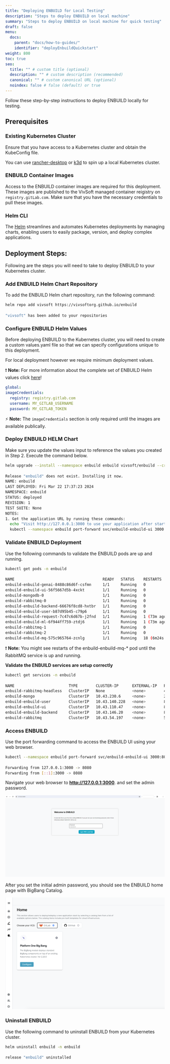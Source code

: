 ```yaml
---
title: "Deploying ENBUILD for Local Testing"
description: "Steps to deploy ENBUILD on local machine"
summary: "Steps to deploy ENBUILD on local machine for quick testing"
draft: false
menu:
  docs:
    parent: "docs/how-to-guides/"
    identifier: "deployEnbuildQuickstart"
weight: 800
toc: true
seo:
  title: "" # custom title (optional)
  description: "" # custom description (recommended)
  canonical: "" # custom canonical URL (optional)
  noindex: false # false (default) or true
---
```


Follow these step-by-step instructions to deploy ENBUILD locally for testing.

## Prerequisites

### Existing Kubernetes Cluster

Ensure that you have access to a Kubernetes cluster and obtain the KubeConfig file.

You can use [rancher-desktop](https://docs.rancherdesktop.io/getting-started/installation/) or [k3d](https://k3d.io/v5.6.0/) to spin up a local Kubernetes cluster.

### ENBUILD Container Images

Access to the ENBUILD container images are required for this deployment.
These images are published to the VivSoft managed container reigistry on `registry.gitLab.com`.
Make sure that you have the necessary credentials to pull these images.

### Helm CLI

The [Helm](https://helm.sh/) streamlines and automates Kubernetes deployments by managing charts, enabling users to easily package, version, and deploy complex applications.

## Deployment Steps:

Following are the steps you will need to take to deploy ENBUILD to your Kubernetes cluster.

### Add ENBUILD Helm Chart Repository

To add the ENBUILD Helm chart repository, run the following command:

```bash
helm repo add vivsoft https://vivsoftorg.github.io/enbuild

"vivsoft" has been added to your repositories
```

### Configure ENBUILD Helm Values

Before deploying ENBUILD to the Kubernetes cluster, you will need to create a custom values.yaml file so that we can specify configurations unique to this deployment.

For local deployment however we require minimum deployment values.

:exclamation: **Note:** For more information about the complete set of ENBUILD Helm values click [here](/docs/getting-started/helm-values/)!

```yaml
global:
imageCredentials:
  registry: registry.gitlab.com
  username: MY_GITLAB_USERNAME
  password: MY_GITLAB_TOKEN
```

:zap: **Note:** The `imageCredentials` section is only required until the images are available publically.

### Deploy ENBUILD HELM Chart

Make sure you update the values input to reference the values you created in Step 2.
Execute the command below.

```bash
helm upgrade --install --namespace enbuild enbuild vivsoft/enbuild --create-namespace -f target/quick_install.yaml

Release "enbuild" does not exist. Installing it now.
NAME: enbuild
LAST DEPLOYED: Fri Mar 22 17:37:23 2024
NAMESPACE: enbuild
STATUS: deployed
REVISION: 1
TEST SUITE: None
NOTES:
1. Get the application URL by running these commands:
  echo "Visit http://127.0.0.1:3000 to use your application after starting the port forward"
  kubectl --namespace enbuild port-forward svc/enbuild-enbuild-ui 3000:80
```

### Validate ENBUILD Deployment

Use the following commands to validate the ENBUILD pods are up and running.

```bash
kubectl get pods -n enbuild

NAME                                       READY   STATUS    RESTARTS         AGE
enbuild-enbuild-genai-8488c86d6f-csfmn     1/1     Running   0                76m
enbuild-enbuild-ui-56f5667d5b-4xckt        1/1     Running   0                76m
enbuild-mongodb-0                          1/1     Running   0                76m
enbuild-rabbitmq-0                         1/1     Running   0                76m
enbuild-enbuild-backend-66676f8cd8-hxtbr   1/1     Running   0                76m
enbuild-enbuild-user-b87d95b45-c79p6       1/1     Running   0                76m
enbuild-enbuild-request-7c47c6d67b-j2fnd   1/1     Running   1 (73m ago)      76m
enbuild-enbuild-ml-6f944ff759-ztdj6        1/1     Running   1 (73m ago)      76m
enbuild-rabbitmq-1                         1/1     Running   0                73m
enbuild-rabbitmq-2                         1/1     Running   0                72m
enbuild-enbuild-mq-575c965764-zcnlg        1/1     Running   18 (6m24s ago)   76m

```

:exclamation: **Note:** You might see restarts of the enbuild-enbuild-mq-\* pod until the RabbitMQ service is up and running.

**Validate the ENBUILD services are setup correctly**

```bash
kubectl get services -n enbuild

NAME                        TYPE        CLUSTER-IP      EXTERNAL-IP   PORT(S)                                 AGE
enbuild-rabbitmq-headless   ClusterIP   None            <none>        4369/TCP,5672/TCP,25672/TCP,15672/TCP   80s
enbuild-mongo               ClusterIP   10.43.230.6     <none>        27017/TCP                               80s
enbuild-enbuild-user        ClusterIP   10.43.140.228   <none>        80/TCP                                  80s
enbuild-enbuild-ui          ClusterIP   10.43.110.47    <none>        80/TCP                                  80s
enbuild-enbuild-backend     ClusterIP   10.43.146.20    <none>        80/TCP                                  80s
enbuild-rabbitmq            ClusterIP   10.43.54.197    <none>        5672/TCP,4369/TCP,25672/TCP,15672/TCP   80s
```

### Access ENBUILD

Use the port forwarding command to access the ENBUILD UI using your web browser.

```bash
kubectl --namespace enbuild port-forward svc/enbuild-enbuild-ui 3000:80

Forwarding from 127.0.0.1:3000 -> 8080
Forwarding from [::1]:3000 -> 8080
```

Navigate your web browser to **http://127.0.0.1:3000**. and set the admin password.

<picture><img src="/images/deployEnbuildQuickstart/initial-login.png" alt="Screenshot of ENBUILD Login Screen"></img></picture>

After you set the initial admin password, you should see the ENBUILD home page with BigBang Catalog.

<picture><img src="/images/deployEnbuildQuickstart/enbuild_home_page_first_login.png" alt="Screenshot of ENBUILD Home Screen"></img></picture>

### Uninstall ENBUILD

Use the following command to uninstall ENBUILD from your Kubernetes cluster.

```bash
helm uninstall enbuild -n enbuild

release "enbuild" uninstalled
```
